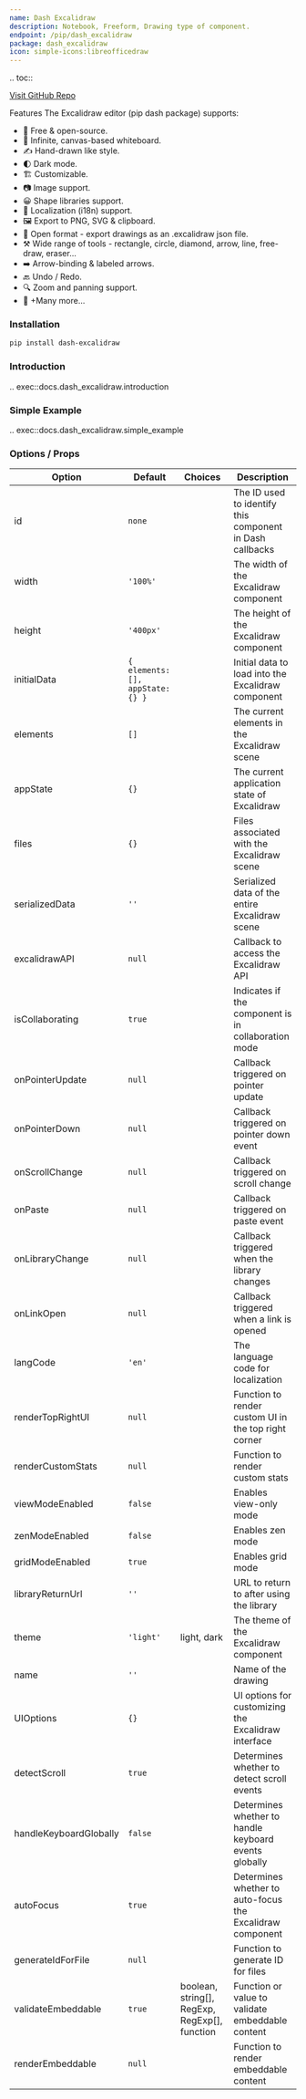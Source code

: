 ```yaml
---
name: Dash Excalidraw
description: Notebook, Freeform, Drawing type of component.
endpoint: /pip/dash_excalidraw
package: dash_excalidraw
icon: simple-icons:libreofficedraw
---
```


.. toc::

[Visit GitHub Repo](https://github.com/pip-install-python/dash_excalidraw)

Features
The Excalidraw editor (pip dash package) supports:

- 💯 Free & open-source.
- 🎨 Infinite, canvas-based whiteboard.
- ✍️ Hand-drawn like style.
- 🌓 Dark mode.
- 🏗️ Customizable.
- 📷 Image support.
- 😀 Shape libraries support.
- 👅 Localization (i18n) support.
- 🖼️ Export to PNG, SVG & clipboard.
- 💾 Open format - export drawings as an .excalidraw json file.
- ⚒️ Wide range of tools - rectangle, circle, diamond, arrow, line, free-draw, eraser...
- ➡️ Arrow-binding & labeled arrows.
- 🔙 Undo / Redo.
- 🔍 Zoom and panning support.
- 🚀 +Many more...

### Installation

```bash
pip install dash-excalidraw
```

### Introduction

.. exec::docs.dash_excalidraw.introduction

### Simple Example

.. exec::docs.dash_excalidraw.simple_example

### Options / Props

| Option                 | Default                          | Choices                                       | Description                                               |
|------------------------|----------------------------------|-----------------------------------------------|-----------------------------------------------------------|
| id                     | `none`                           |                                               | The ID used to identify this component in Dash callbacks  |
| width                  | `'100%'`                         |                                               | The width of the Excalidraw component                     |
| height                 | `'400px'`                        |                                               | The height of the Excalidraw component                    |
| initialData            | `{ elements: [], appState: {} }` |                                               | Initial data to load into the Excalidraw component        |
| elements               | `[]`                             |                                               | The current elements in the Excalidraw scene              |
| appState               | `{}`                             |                                               | The current application state of Excalidraw               |
| files                  | `{}`                             |                                               | Files associated with the Excalidraw scene                |
| serializedData         | `''`                             |                                               | Serialized data of the entire Excalidraw scene            |
| excalidrawAPI          | `null`                           |                                               | Callback to access the Excalidraw API                     |
| isCollaborating        | `true`                           |                                               | Indicates if the component is in collaboration mode       |
| onPointerUpdate        | `null`                           |                                               | Callback triggered on pointer update                      |
| onPointerDown          | `null`                           |                                               | Callback triggered on pointer down event                  |
| onScrollChange         | `null`                           |                                               | Callback triggered on scroll change                       |
| onPaste                | `null`                           |                                               | Callback triggered on paste event                         |
| onLibraryChange        | `null`                           |                                               | Callback triggered when the library changes               |
| onLinkOpen             | `null`                           |                                               | Callback triggered when a link is opened                  |
| langCode               | `'en'`                           |                                               | The language code for localization                        |
| renderTopRightUI       | `null`                           |                                               | Function to render custom UI in the top right corner      |
| renderCustomStats      | `null`                           |                                               | Function to render custom stats                           |
| viewModeEnabled        | `false`                          |                                               | Enables view-only mode                                    |
| zenModeEnabled         | `false`                          |                                               | Enables zen mode                                          |
| gridModeEnabled        | `true`                           |                                               | Enables grid mode                                         |
| libraryReturnUrl       | `''`                             |                                               | URL to return to after using the library                  |
| theme                  | `'light'`                        | light, dark                                   | The theme of the Excalidraw component                     |
| name                   | `''`                             |                                               | Name of the drawing                                       |
| UIOptions              | `{}`                             |                                               | UI options for customizing the Excalidraw interface       |
| detectScroll           | `true`                           |                                               | Determines whether to detect scroll events                |
| handleKeyboardGlobally | `false`                          |                                               | Determines whether to handle keyboard events globally     |
| autoFocus              | `true`                           |                                               | Determines whether to auto-focus the Excalidraw component |
| generateIdForFile      | `null`                           |                                               | Function to generate ID for files                         |
| validateEmbeddable     | `true`                           | boolean, string[], RegExp, RegExp[], function | Function or value to validate embeddable content          |
| renderEmbeddable       | `null`                           |                                               | Function to render embeddable content                     |
